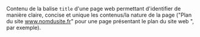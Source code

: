 Contenu de la balise `title` d'une page web permettant d'identifier de manière claire, concise et unique les contenus/la nature de la page ("Plan du site www.nomdusite.fr" pour une page présentant le plan du site web ", par exemple).
